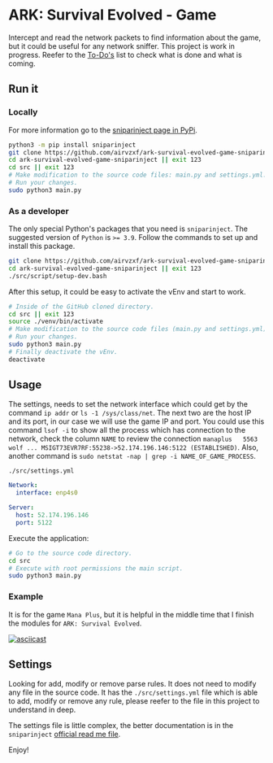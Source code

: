 # ARK: Survival Evolved - Game

Intercept and read the network packets to find information about the game, but
it could be useful for any network sniffer. This project is work in progress.
Reefer to the [To-Do's][todo] list to check what is done and what is coming.

## Run it

### Locally

For more information go to the [sniparinject page in PyPi][sniparinject-pypi].

```bash
python3 -m pip install sniparinject
git clone https://github.com/airvzxf/ark-survival-evolved-game-sniparinject.git
cd ark-survival-evolved-game-sniparinject || exit 123
cd src || exit 123
# Make modification to the source code files: main.py and settings.yml.
# Run your changes.
sudo python3 main.py
```

### As a developer

The only special Python's packages that you need is `sniparinject`. The
suggested version of `Python` is `>= 3.9`. Follow the commands to set up and
install this package.

```bash
git clone https://github.com/airvzxf/ark-survival-evolved-game-sniparinject.git
cd ark-survival-evolved-game-sniparinject || exit 123
./src/script/setup-dev.bash
```

After this setup, it could be easy to activate the vEnv and start to work.

```bash
# Inside of the GitHub cloned directory.
cd src || exit 123
source ./venv/bin/activate
# Make modification to the source code files (main.py and settings.yml).
# Run your changes.
sudo python3 main.py
# Finally deactivate the vEnv.
deactivate
```

## Usage

The settings, needs to set the network interface which could get by the
command `ip addr` or `ls -1 /sys/class/net`. The next two are the host IP and
its port, in our case we will use the game IP and port. You could use this
command `lsof -i` to show all the process which has connection to the network,
check the column `NAME` to review the connection
`manaplus   5563 wolf ... MSIGT73EVR7RF:55238->52.174.196.146:5122
(ESTABLISHED)`. Also, another command is
`sudo netstat -nap | grep -i NAME_OF_GAME_PROCESS`.

`./src/settings.yml`

```yaml
Network:
  interface: enp4s0

Server:
  host: 52.174.196.146
  port: 5122
```

Execute the application:

```bash
# Go to the source code directory.
cd src
# Execute with root permissions the main script.
sudo python3 main.py
```

### Example

It is for the game `Mana Plus`, but it is helpful in the middle time that I
finish the modules for `ARK: Survival Evolved`.

[![asciicast][ascii-mana-image]][ascii-mana-link]

## Settings

Looking for add, modify or remove parse rules. It does not need to modify any
file in the source code. It has the `./src/settings.yml` file which is able to
add, modify or remove any rule, please reefer to the file in this project to
understand in deep.

The settings file is little complex, the better documentation is in the
`sniparinject` [official read me file][sniparinject-github].

Enjoy!


[todo]: ./TODO.md

[sniparinject-pypi]: https://pypi.org/project/sniparinject/

[ascii-mana-image]: https://asciinema.org/a/R0mxcmrpWHzX96NDJyc7kyTDB.svg

[ascii-mana-link]: https://asciinema.org/a/R0mxcmrpWHzX96NDJyc7kyTDB

[sniparinject-github]: https://github.com/airvzxf/sniparinject/blob/main/README.md#settings

